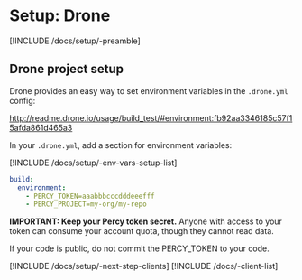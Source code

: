 # Setup: Drone

[!INCLUDE /docs/setup/-preamble]

## Drone project setup

Drone provides an easy way to set environment variables in the `.drone.yml` config:

http://readme.drone.io/usage/build_test/#environment:fb92aa3346185c57f15afda861d465a3

In your `.drone.yml`, add a section for environment variables:

[!INCLUDE /docs/setup/-env-vars-setup-list]

```yaml
build:
  environment:
    - PERCY_TOKEN=aaabbbcccdddeeefff
    - PERCY_PROJECT=my-org/my-repo
```

<div class="Alert Alert--warning">

**IMPORTANT: Keep your Percy token secret.** Anyone with access to your token can consume your account quota, though they cannot read data.

If your code is public, do not commit the PERCY_TOKEN to your code.

</div>

[!INCLUDE /docs/setup/-next-step-clients]
[!INCLUDE /docs/-client-list]
